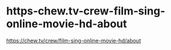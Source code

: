 # https-chew.tv-crew-film-sing-online-movie-hd-about
https://chew.tv/crew/film-sing-online-movie-hd/about
